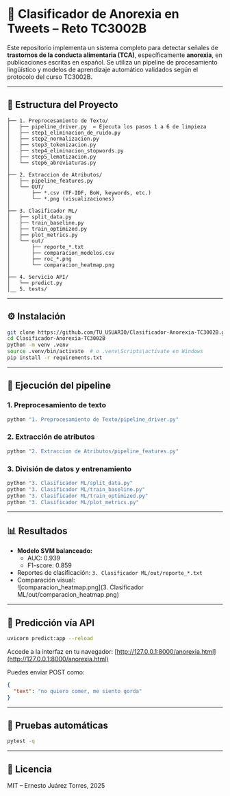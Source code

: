 
# 🧠 Clasificador de Anorexia en Tweets – Reto TC3002B

Este repositorio implementa un sistema completo para detectar señales de **trastornos de la conducta alimentaria (TCA)**, específicamente **anorexia**, en publicaciones escritas en español. Se utiliza un pipeline de procesamiento lingüístico y modelos de aprendizaje automático validados según el protocolo del curso TC3002B.

---

## 📁 Estructura del Proyecto

```
├── 1. Preprocesamiento de Texto/
│   ├── pipeline_driver.py  ← Ejecuta los pasos 1 a 6 de limpieza
│   ├── step1_eliminacion_de_ruido.py
│   ├── step2_normalizacion.py
│   ├── step3_tokenizacion.py
│   ├── step4_eliminacion_stopwords.py
│   ├── step5_lematizacion.py
│   └── step6_abreviaturas.py
│
├── 2. Extraccion de Atributos/
│   ├── pipeline_features.py
│   └── OUT/
│       ├── *.csv (TF-IDF, BoW, keywords, etc.)
│       └── *.png (visualizaciones)
│
├── 3. Clasificador ML/
│   ├── split_data.py
│   ├── train_baseline.py
│   ├── train_optimized.py
│   ├── plot_metrics.py
│   └── out/
│       ├── reporte_*.txt
│       ├── comparacion_modelos.csv
│       ├── roc_*.png
│       └── comparacion_heatmap.png
│
├── 4. Servicio API/
│   └── predict.py
│__ 5. tests/
```

---

## ⚙️ Instalación

```bash
git clone https://github.com/TU_USUARIO/Clasificador-Anorexia-TC3002B.git
cd Clasificador-Anorexia-TC3002B
python -m venv .venv
source .venv/bin/activate  # o .venv\Scripts\activate en Windows
pip install -r requirements.txt
```

---

## 🧪 Ejecución del pipeline

### 1. Preprocesamiento de texto

```bash
python "1. Preprocesamiento de Texto/pipeline_driver.py"
```

### 2. Extracción de atributos

```bash
python "2. Extraccion de Atributos/pipeline_features.py"
```

### 3. División de datos y entrenamiento

```bash
python "3. Clasificador ML/split_data.py"
python "3. Clasificador ML/train_baseline.py"
python "3. Clasificador ML/train_optimized.py"
python "3. Clasificador ML/plot_metrics.py"
```

---

## 📊 Resultados

- **Modelo SVM balanceado:**  
  - AUC: 0.939  
  - F1-score: 0.859  
- Reportes de clasificación: `3. Clasificador ML/out/reporte_*.txt`
- Comparación visual:  
  ![comparacion_heatmap.png](3. Clasificador ML/out/comparacion_heatmap.png)

---

## 🚀 Predicción vía API

```bash
uvicorn predict:app --reload
```

Accede a la interfaz en tu navegador: [http://127.0.0.1:8000/anorexia.html](http://127.0.0.1:8000/anorexia.html)

Puedes enviar POST como:
```json
{
  "text": "no quiero comer, me siento gorda"
}
```

---

## 🧪 Pruebas automáticas

```bash
pytest -q
```

---

## 📄 Licencia

MIT – Ernesto Juárez Torres, 2025
